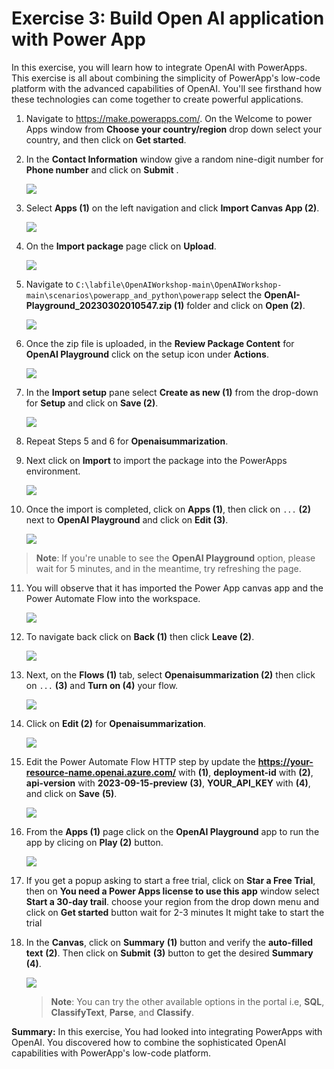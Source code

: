 # Exercise 3: Build Open AI application with Power App 

In this exercise, you will learn how to integrate OpenAI with PowerApps. This exercise is all about combining the simplicity of PowerApp's low-code platform with the advanced capabilities of OpenAI. You'll see firsthand how these technologies can come together to create powerful applications.

1. Navigate to https://make.powerapps.com/. On the Welcome to power Apps window from **Choose your country/region** drop down select your country, and then click on **Get started**.
  
2. In the  **Contact Information** window give a random nine-digit number for **Phone number** and click on **Submit** . 

   ![](./images/openai1.png)
    
3. Select **Apps (1)** on the left navigation and click **Import Canvas App (2)**. 

    ![](./images/powerapps-import.png)

4. On the **Import package** page click on **Upload**.

    ![](./images/upload-importpackage.png)

5. Navigate to `C:\labfile\OpenAIWorkshop-main\OpenAIWorkshop-main\scenarios\powerapp_and_python\powerapp` select the **OpenAI-Playground_20230302010547.zip (1)** folder  and click on **Open (2)**.

     ![](./images/openai-play.png)

6. Once the zip file is uploaded, in the **Review Package Content** for **OpenAI Playground** click on the setup icon under **Actions**. 

     ![](./images/review-package-content.png)

7. In the **Import setup** pane select **Create as new (1)** from the drop-down for **Setup** and click on **Save (2)**.

      ![](./images/import-setup-1.png)

8.  Repeat Steps 5 and 6 for **Openaisummarization**.

9. Next click on **Import** to import the package into the PowerApps environment.  

   ![](./images/import-openai-package.png)

10. Once the import is completed, click on **Apps (1)**, then click on `...` **(2)** next to **OpenAI Playground** and click on **Edit (3)**.

      ![](./images/powerapps-apps-edit.png)

   >**Note**: If you're unable to see the **OpenAI Playground** option, please wait for 5 minutes, and in the meantime, try refreshing the page.

11. You will observe that it has imported the Power App canvas app and the Power Automate Flow into the workspace.

      ![](./images/powerapps-apps-view.png)

12. To navigate back click on **Back (1)** then click **Leave (2)**.

      ![](./images/powerapps-apps-exit.png)

13. Next, on the **Flows (1)** tab, select **Openaisummarization (2)** then click on `...` **(3)** and **Turn on (4)** your flow.

      ![](./images/flow-on.png)

14. Click on **Edit (2)** for **Openaisummarization**.

      ![](./images/flow-edit.png)

15. Edit the Power Automate Flow HTTP step by update the **https://your-resource-name.openai.azure.com/** with **<inject key="OpenAIEndpoint" enableCopy="true"/>** **(1)**, **deployment-id** with **<inject key="openaimodulename" enableCopy="true"/>** **(2)**, **api-version** with **2023-09-15-preview** **(3)**, **YOUR_API_KEY** with **<inject key="OpenAIKey" enableCopy="true"/>** **(4)**, and click on **Save** **(5)**.

      ![](./images/update-values.png)
   
16. From the **Apps (1)** page click on the **OpenAI Playground** app to run the app by clicing on **Play (2)** button.

     ![](./images/canves-play.png)

17. If you get a popup asking to start a free trial, click on **Star a Free Trial**, then on **You need a Power Apps license to use this app** window select **Start a 30-day trail**. choose your region from the drop down menu and click on **Get started** button wait for 2-3 minutes It might take to start the trial

18. In the **Canvas**, click on **Summary** **(1)** button and verify the **auto-filled text** **(2)**. Then click on **Submit** **(3)** button to get the desired **Summary** **(4)**. 

     ![](./images/canves-output.png)

    > **Note**: You can try the other available options in the portal i.e, **SQL**, **ClassifyText**, **Parse**, and **Classify**.

    
**Summary:** In this exercise, You had looked into integrating PowerApps with OpenAI. You discovered how to combine the sophisticated OpenAI capabilities with PowerApp's low-code platform. 
